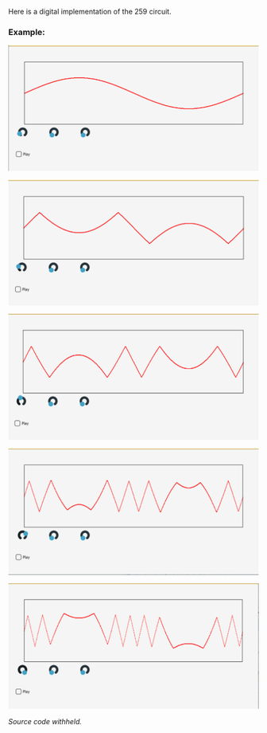 Here is a digital implementation of the 259 circuit. 

### Example:
![](https://github.com/DavidPynes/Wavefolding/blob/main/Screenshot%202023-04-14%20122833.png "Sine Wave morphed by a Buchla 259 wavefolder.")

![](https://github.com/DavidPynes/Wavefolding/blob/main/Screenshot%202023-04-14%20122847.png "Sine Wave morphed by a Buchla 259 wavefolder.")

![](https://github.com/DavidPynes/Wavefolding/blob/main/Screenshot%202023-04-14%20122900.png "Sine Wave morphed by a Buchla 259 wavefolder.")

![](https://github.com/DavidPynes/Wavefolding/blob/main/Screenshot%202023-04-14%20122913.png "Sine Wave morphed by a Buchla 259 wavefolder.")

![](https://github.com/DavidPynes/Wavefolding/blob/main/Screenshot%202023-04-14%20122923.png "Sine Wave morphed by a Buchla 259 wavefolder.")

*Source code withheld.*

